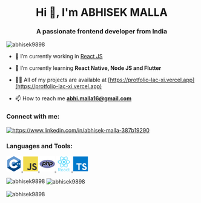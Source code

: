 <h1 align="center">Hi 👋, I'm ABHISEK MALLA</h1>
<h3 align="center">A passionate frontend developer from India</h3>

<p align="left"> <img src="https://komarev.com/ghpvc/?username=abhisek9898&label=Profile%20views&color=0e75b6&style=flat" alt="abhisek9898" /> </p>

- 🔭 I’m currently working in [React JS](https://money-manager-mocha.vercel.app)

- 🌱 I’m currently learning **React Native, Node JS and Flutter**

- 👨‍💻 All of my projects are available at [https://protfolio-lac-xi.vercel.app](https://protfolio-lac-xi.vercel.app)

- 📫 How to reach me **abhi.malla16@gmail.com**

<h3 align="left">Connect with me:</h3>
<p align="left">
<a href="https://linkedin.com/in/https://www.linkedin.com/in/abhisek-malla-387b19290" target="blank"><img align="center" src="https://raw.githubusercontent.com/rahuldkjain/github-profile-readme-generator/master/src/images/icons/Social/linked-in-alt.svg" alt="https://www.linkedin.com/in/abhisek-malla-387b19290" height="30" width="40" /></a>
</p>

<h3 align="left">Languages and Tools:</h3>
<p align="left"> <a href="https://www.w3schools.com/cpp/" target="_blank" rel="noreferrer"> <img src="https://raw.githubusercontent.com/devicons/devicon/master/icons/cplusplus/cplusplus-original.svg" alt="cplusplus" width="40" height="40"/> </a> <a href="https://developer.mozilla.org/en-US/docs/Web/JavaScript" target="_blank" rel="noreferrer"> <img src="https://raw.githubusercontent.com/devicons/devicon/master/icons/javascript/javascript-original.svg" alt="javascript" width="40" height="40"/> </a> <a href="https://www.php.net" target="_blank" rel="noreferrer"> <img src="https://raw.githubusercontent.com/devicons/devicon/master/icons/php/php-original.svg" alt="php" width="40" height="40"/> </a> <a href="https://reactjs.org/" target="_blank" rel="noreferrer"> <img src="https://raw.githubusercontent.com/devicons/devicon/master/icons/react/react-original-wordmark.svg" alt="react" width="40" height="40"/> </a> <a href="https://www.typescriptlang.org/" target="_blank" rel="noreferrer"> <img src="https://raw.githubusercontent.com/devicons/devicon/master/icons/typescript/typescript-original.svg" alt="typescript" width="40" height="40"/> </a> </p>

<p><img align="left" src="https://github-readme-stats.vercel.app/api/top-langs?username=abhisek9898&show_icons=true&locale=en&layout=compact" alt="abhisek9898" /></p>

<p>&nbsp;<img align="center" src="https://github-readme-stats.vercel.app/api?username=abhisek9898&show_icons=true&locale=en" alt="abhisek9898" /></p>

<p><img align="center" src="https://github-readme-streak-stats.herokuapp.com/?user=abhisek9898&" alt="abhisek9898" /></p>
